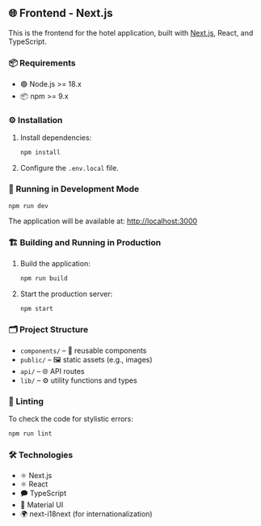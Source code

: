 ## 🌐 Frontend - Next.js

This is the frontend for the hotel application, built with [Next.js](https://nextjs.org), React, and TypeScript.

### 📦 Requirements

* 🟢 Node.js >= 18.x
* 📦 npm >= 9.x

### ⚙️ Installation

1. Install dependencies:

   ```bash
   npm install
   ```

2. Configure the `.env.local` file.

### 🚀 Running in Development Mode

```bash
npm run dev
```

The application will be available at: [http://localhost:3000](http://localhost:3000)

### 🏗️ Building and Running in Production

1. Build the application:

   ```bash
   npm run build
   ```

2. Start the production server:

   ```bash
   npm start
   ```

### 🗂️ Project Structure

* `components/` – 🔁 reusable components
* `public/` – 🖼️ static assets (e.g., images)
* `api/` – 🌐 API routes
* `lib/` – ⚙️ utility functions and types


### 🧹 Linting

To check the code for stylistic errors:

```bash
npm run lint
```

### 🛠️ Technologies

* ⚛️ Next.js
* ⚛️ React
* 🗭 TypeScript
* 🎨 Material UI
* 🌍 next-i18next (for internationalization)
